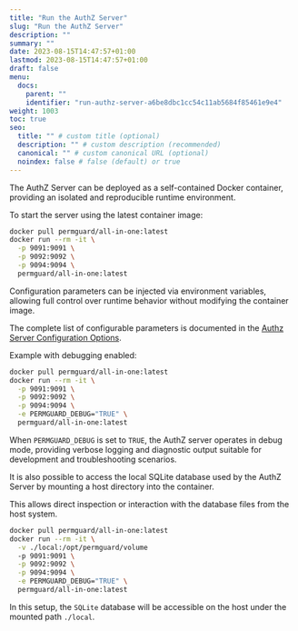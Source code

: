 ```yaml
---
title: "Run the AuthZ Server"
slug: "Run the AuthZ Server"
description: ""
summary: ""
date: 2023-08-15T14:47:57+01:00
lastmod: 2023-08-15T14:47:57+01:00
draft: false
menu:
  docs:
    parent: ""
    identifier: "run-authz-server-a6be8dbc1cc54c11ab5684f85461e9e4"
weight: 1003
toc: true
seo:
  title: "" # custom title (optional)
  description: "" # custom description (recommended)
  canonical: "" # custom canonical URL (optional)
  noindex: false # false (default) or true
---
```


The AuthZ Server can be deployed as a self-contained Docker container, providing an isolated and reproducible runtime environment.

To start the server using the latest container image:

```bash
docker pull permguard/all-in-one:latest
docker run --rm -it \
  -p 9091:9091 \
  -p 9092:9092 \
  -p 9094:9094 \
  permguard/all-in-one:latest
```

Configuration parameters can be injected via environment variables, allowing full control over runtime behavior without modifying the container image.

The complete list of configurable parameters is documented in the [Authz Server Configuration Options](/docs/0.0.x/devops/authz-server/configuration-options/).

Example with debugging enabled:

```bash
docker pull permguard/all-in-one:latest
docker run --rm -it \
  -p 9091:9091 \
  -p 9092:9092 \
  -p 9094:9094 \
  -e PERMGUARD_DEBUG="TRUE" \
  permguard/all-in-one:latest
```

When `PERMGUARD_DEBUG` is set to `TRUE`, the AuthZ server operates in debug mode, providing verbose logging and diagnostic output suitable for development and troubleshooting scenarios.

It is also possible to access the local SQLite database used by the AuthZ Server by mounting a host directory into the container.

This allows direct inspection or interaction with the database files from the host system.

```bash
docker pull permguard/all-in-one:latest
docker run --rm -it \
  -v ./local:/opt/permguard/volume
  -p 9091:9091 \
  -p 9092:9092 \
  -p 9094:9094 \
  -e PERMGUARD_DEBUG="TRUE" \
  permguard/all-in-one:latest
```

In this setup, the `SQLite` database will be accessible on the host under the mounted path `./local`.
